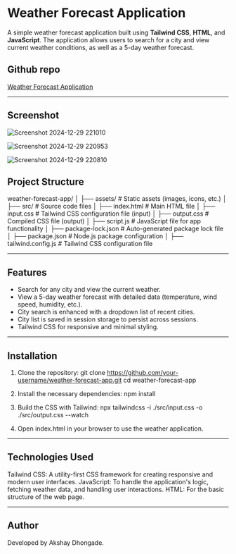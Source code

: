 # Weather Forecast Application

A simple weather forecast application built using **Tailwind CSS**, **HTML**, and **JavaScript**. The application allows users to search for a city and view current weather conditions, as well as a 5-day weather forecast.

## Github repo
[Weather Forecast Application](https://github.com/itsakshay-git/Weather-Forecast-Application?tab=readme-ov-file)

---
## Screenshot

![Screenshot 2024-12-29 221010](https://github.com/user-attachments/assets/906b0256-dafa-41ff-bb8b-fc0b3ec0a07f)

![Screenshot 2024-12-29 220953](https://github.com/user-attachments/assets/493f9ad9-60b4-41ff-9f34-76e5debb2a64)

![Screenshot 2024-12-29 220810](https://github.com/user-attachments/assets/65380c14-3838-411f-bf8c-961b5ba9d206)


## Project Structure

weather-forecast-app/
│ ├── assets/ # Static assets (images, icons, etc.)
│ ├── src/ # Source code files
│ ├── index.html # Main HTML file
│ ├── input.css # Tailwind CSS configuration file (input)
│ ├── output.css # Compiled CSS file (output)
│ ├── script.js # JavaScript file for app functionality
│ ├── package-lock.json # Auto-generated package lock file
│ ├── package.json # Node.js package configuration
│ ├── tailwind.config.js # Tailwind CSS configuration file

---

## Features

- Search for any city and view the current weather.
- View a 5-day weather forecast with detailed data (temperature, wind speed, humidity, etc.).
- City search is enhanced with a dropdown list of recent cities.
- City list is saved in session storage to persist across sessions.
- Tailwind CSS for responsive and minimal styling.

---

## Installation

1. Clone the repository:
   git clone https://github.com/your-username/weather-forecast-app.git
   cd weather-forecast-app

2. Install the necessary dependencies:
   npm install

3. Build the CSS with Tailwind:
   npx tailwindcss -i ./src/input.css -o ./src/output.css --watch

4. Open index.html in your browser to use the weather application.

---

## Technologies Used

Tailwind CSS: A utility-first CSS framework for creating responsive and modern user interfaces.
JavaScript: To handle the application's logic, fetching weather data, and handling user interactions.
HTML: For the basic structure of the web page.

---

## Author

Developed by Akshay Dhongade.
